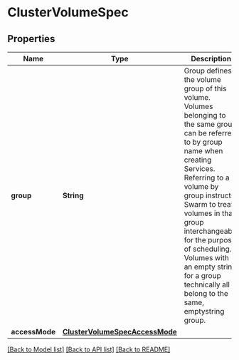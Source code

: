 # ClusterVolumeSpec

## Properties
Name | Type | Description | Notes
------------ | ------------- | ------------- | -------------
**group** | **String** | Group defines the volume group of this volume. Volumes belonging to the same group can be referred to by group name when creating Services.  Referring to a volume by group instructs Swarm to treat volumes in that group interchangeably for the purpose of scheduling. Volumes with an empty string for a group technically all belong to the same, emptystring group.  | [optional] 
**accessMode** | [**ClusterVolumeSpecAccessMode**](ClusterVolumeSpecAccessMode.md) |  | [optional] 

[[Back to Model list]](../README.md#documentation-for-models) [[Back to API list]](../README.md#documentation-for-api-endpoints) [[Back to README]](../README.md)


